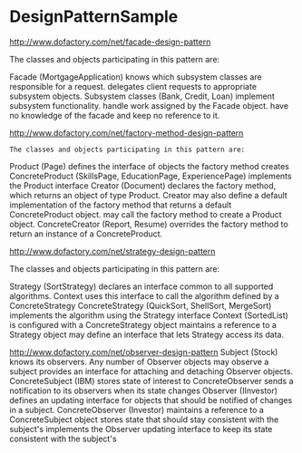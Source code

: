 # DesignPatternSample

﻿http://www.dofactory.com/net/facade-design-pattern

The classes and objects participating in this pattern are:

Facade   (MortgageApplication)
	knows which subsystem classes are responsible for a request.
	delegates client requests to appropriate subsystem objects.
Subsystem classes   (Bank, Credit, Loan)
	implement subsystem functionality.
	handle work assigned by the Facade object.
	have no knowledge of the facade and keep no reference to it.


http://www.dofactory.com/net/factory-method-design-pattern

	The classes and objects participating in this pattern are:

Product  (Page)
	defines the interface of objects the factory method creates
ConcreteProduct  (SkillsPage, EducationPage, ExperiencePage)
	implements the Product interface
Creator  (Document)
	declares the factory method, which returns an object of type Product. Creator may also define a default implementation of the factory method that returns a default ConcreteProduct object.
	may call the factory method to create a Product object.
ConcreteCreator  (Report, Resume)
	overrides the factory method to return an instance of a ConcreteProduct.

http://www.dofactory.com/net/strategy-design-pattern

 The classes and objects participating in this pattern are:

Strategy  (SortStrategy)
	declares an interface common to all supported algorithms. Context uses this interface to call the algorithm defined by a ConcreteStrategy
ConcreteStrategy  (QuickSort, ShellSort, MergeSort)
	implements the algorithm using the Strategy interface
Context  (SortedList)
	is configured with a ConcreteStrategy object
	maintains a reference to a Strategy object
	may define an interface that lets Strategy access its data.

http://www.dofactory.com/net/observer-design-pattern
Subject  (Stock)
	knows its observers. Any number of Observer objects may observe a subject
	provides an interface for attaching and detaching Observer objects.
ConcreteSubject  (IBM)
	stores state of interest to ConcreteObserver
	sends a notification to its observers when its state changes
Observer  (IInvestor)
	defines an updating interface for objects that should be notified of changes in a subject.
ConcreteObserver  (Investor)
	maintains a reference to a ConcreteSubject object
	stores state that should stay consistent with the subject's
	implements the Observer updating interface to keep its state consistent with the subject's

